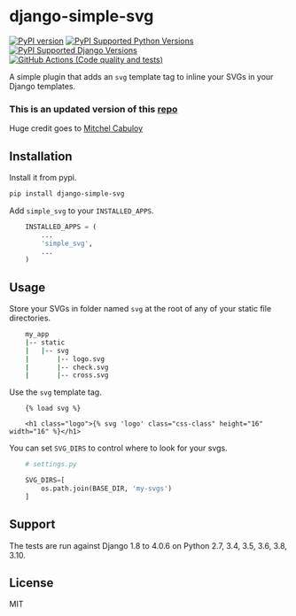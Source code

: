 # django-simple-svg

[![PyPI version](https://badge.fury.io/py/django-simple-svg.svg)](https://badge.fury.io/py/django-simple-svg)
[![PyPI Supported Python Versions](https://img.shields.io/pypi/pyversions/django-simple-svg.svg)](https://pypi.python.org/pypi/django-simple-svg/)
[![PyPI Supported Django Versions](https://img.shields.io/pypi/djversions/django-simple-svg.svg)](https://docs.djangoproject.com/en/dev/releases/)
[![GitHub Actions (Code quality and tests)](https://github.com/xshapira/django-simple-svg/workflows/Code%20quality%20and%20tests/badge.svg)](https://github.com/xshapira/django-simple-svg)

A simple plugin that adds an ``svg`` template tag to inline your SVGs in your
Django templates.

### This is an updated version of this [repo](https://github.com/mixxorz/django-inline-svg)

Huge credit goes to [Mitchel Cabuloy](https://github.com/mixxorz)

## Installation

Install it from pypi.

```bash
pip install django-simple-svg
```

Add ```simple_svg``` to your ```INSTALLED_APPS```.

```python
    INSTALLED_APPS = (
        ...
        'simple_svg',
        ...
    )
```

## Usage

Store your SVGs in folder named ```svg``` at the root of any of your static file
directories.

```bash
    my_app
    |-- static
    |   |-- svg
    |       |-- logo.svg
    |       |-- check.svg
    |       |-- cross.svg
```

Use the ```svg``` template tag.

```django
    {% load svg %}

    <h1 class="logo">{% svg 'logo' class="css-class" height="16" width="16" %}</h1>
```

You can set ```SVG_DIRS``` to control where to look for your svgs.

```python
    # settings.py

    SVG_DIRS=[
        os.path.join(BASE_DIR, 'my-svgs')
    ]
```

## Support

The tests are run against Django 1.8 to 4.0.6 on Python 2.7, 3.4, 3.5, 3.6, 3.8, 3.10.

## License

MIT
